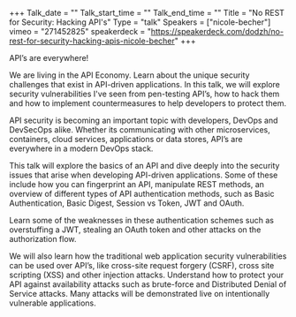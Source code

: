 +++
Talk_date = ""
Talk_start_time = ""
Talk_end_time = ""
Title = "No REST for Security: Hacking API's"
Type = "talk"
Speakers = ["nicole-becher"]
vimeo = "271452825"
speakerdeck = "https://speakerdeck.com/dodzh/no-rest-for-security-hacking-apis-nicole-becher"
+++

API’s are everywhere!

We are living in the API Economy. Learn about the unique security challenges that exist in
API-driven applications. In this talk, we will explore security vulnerabilities I've seen
from pen-testing API’s, how to hack them and how to implement countermeasures to help
developers to protect them.

API security is becoming an important topic with developers, DevOps and DevSecOps alike.
Whether its communicating with other microservices, containers, cloud services,
applications or data stores, API’s are everywhere in a modern DevOps stack.

This talk will explore the basics of an API and dive deeply into the security issues that
arise when developing API-driven applications. Some of these include how you can
fingerprint an API, manipulate REST methods, an overview of different types of API
authentication methods, such as Basic Authentication, Basic Digest, Session vs Token, JWT
and OAuth.

Learn some of the weaknesses in these authentication schemes such as overstuffing a JWT,
stealing an OAuth token and other attacks on the authorization flow.

We will also learn how the traditional web application security vulnerabilities can be
used over API’s, like cross-site request forgery (CSRF), cross site scripting (XSS) and
other injection attacks. Understand how to protect your API against availability attacks
such as brute-force and Distributed Denial of Service attacks. Many attacks will be
demonstrated live on intentionally vulnerable applications.
